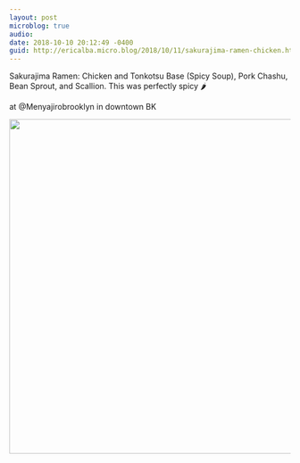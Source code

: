 ```yaml
---
layout: post
microblog: true
audio: 
date: 2018-10-10 20:12:49 -0400
guid: http://ericalba.micro.blog/2018/10/11/sakurajima-ramen-chicken.html
---
```

Sakurajima Ramen: Chicken and Tonkotsu Base (Spicy Soup), Pork Chashu, Bean Sprout, and Scallion. 
This was perfectly spicy 🌶

at @Menyajirobrooklyn in downtown BK

<img src="http://micro.ericalba.com/uploads/2018/5d3a3f095b.jpg" width="600" height="600" />
